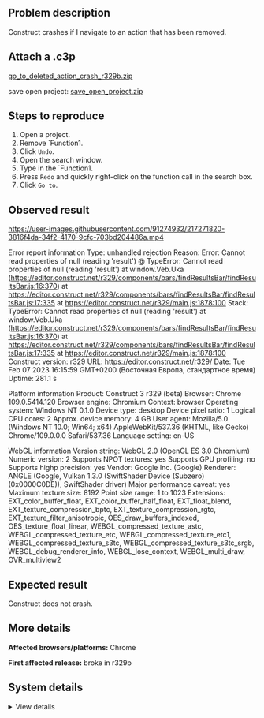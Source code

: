 ## Problem description

Construct crashes if I navigate to an action that has been removed.

## Attach a .c3p

[go_to_deleted_action_crash_r329b.zip](https://github.com/WilsonPercival/WilsonPercival/files/10675950/go_to_deleted_action_crash_r329b.zip)

save open project: [save_open_project.zip](https://github.com/WilsonPercival/WilsonPercival/files/10675954/save_open_project.zip)

## Steps to reproduce

1. Open a project.
2. Remove `Function1.
3. Click `Undo`.
4. Open the search window.
5. Type in the `Function1.
6. Press `Redo` and quickly right-click on the function call in the search box.
7. Click `Go to`.

## Observed result

https://user-images.githubusercontent.com/91274932/217271820-3816f4da-34f2-4170-9cfc-703bd204486a.mp4

Error report information
Type: unhandled rejection
Reason: Error: Cannot read properties of null (reading 'result') @ TypeError: Cannot read properties of null (reading 'result') at window.Veb.Uka (https://editor.construct.net/r329/components/bars/findResultsBar/findResultsBar.js:16:370) at https://editor.construct.net/r329/components/bars/findResultsBar/findResultsBar.js:17:335 at https://editor.construct.net/r329/main.js:1878:100
Stack: TypeError: Cannot read properties of null (reading 'result') at window.Veb.Uka (https://editor.construct.net/r329/components/bars/findResultsBar/findResultsBar.js:16:370) at https://editor.construct.net/r329/components/bars/findResultsBar/findResultsBar.js:17:335 at https://editor.construct.net/r329/main.js:1878:100
Construct version: r329
URL: https://editor.construct.net/r329/
Date: Tue Feb 07 2023 16:15:59 GMT+0200 (Восточная Европа, стандартное время)
Uptime: 281.1 s

Platform information
Product: Construct 3 r329 (beta)
Browser: Chrome 109.0.5414.120
Browser engine: Chromium
Context: browser
Operating system: Windows NT 0.1.0
Device type: desktop
Device pixel ratio: 1
Logical CPU cores: 2
Approx. device memory: 4 GB
User agent: Mozilla/5.0 (Windows NT 10.0; Win64; x64) AppleWebKit/537.36 (KHTML, like Gecko) Chrome/109.0.0.0 Safari/537.36
Language setting: en-US

WebGL information
Version string: WebGL 2.0 (OpenGL ES 3.0 Chromium)
Numeric version: 2
Supports NPOT textures: yes
Supports GPU profiling: no
Supports highp precision: yes
Vendor: Google Inc. (Google)
Renderer: ANGLE (Google, Vulkan 1.3.0 (SwiftShader Device (Subzero) (0x0000C0DE)), SwiftShader driver)
Major performance caveat: yes
Maximum texture size: 8192
Point size range: 1 to 1023
Extensions: EXT_color_buffer_float, EXT_color_buffer_half_float, EXT_float_blend, EXT_texture_compression_bptc, EXT_texture_compression_rgtc, EXT_texture_filter_anisotropic, OES_draw_buffers_indexed, OES_texture_float_linear, WEBGL_compressed_texture_astc, WEBGL_compressed_texture_etc, WEBGL_compressed_texture_etc1, WEBGL_compressed_texture_s3tc, WEBGL_compressed_texture_s3tc_srgb, WEBGL_debug_renderer_info, WEBGL_lose_context, WEBGL_multi_draw, OVR_multiview2

## Expected result

Construct does not crash.

## More details



**Affected browsers/platforms:** Chrome

**First affected release:** broke in r329b

## System details

<details><summary>View details</summary>

Platform information
Product: Construct 3 r329 (beta)
Browser: Chrome 109.0.5414.120
Browser engine: Chromium
Context: browser
Operating system: Windows NT 0.1.0
Device type: desktop
Device pixel ratio: 1
Logical CPU cores: 2
Approx. device memory: 4 GB
User agent: Mozilla/5.0 (Windows NT 10.0; Win64; x64) AppleWebKit/537.36 (KHTML, like Gecko) Chrome/109.0.0.0 Safari/537.36
Language setting: en-US

Local storage
Storage quota (approx): 59 gb
Storage usage (approx): 164 mb (0.3%)
Persistant storage: No

Browser support notes
This list contains missing features that are not required, but could improve performance or user experience if supported.

UI effects are disabled in settings.
WebGL indicates a major performance caveat. It is probably using software rendering.
WebGL information
Version string: WebGL 2.0 (OpenGL ES 3.0 Chromium)
Numeric version: 2
Supports NPOT textures: yes
Supports GPU profiling: no
Supports highp precision: yes
Vendor: Google Inc. (Google)
Renderer: ANGLE (Google, Vulkan 1.3.0 (SwiftShader Device (Subzero) (0x0000C0DE)), SwiftShader driver)
Major performance caveat: yes
Maximum texture size: 8192
Point size range: 1 to 1023
Extensions:

EXT_color_buffer_float
EXT_color_buffer_half_float
EXT_float_blend
EXT_texture_compression_bptc
EXT_texture_compression_rgtc
EXT_texture_filter_anisotropic
OES_draw_buffers_indexed
OES_texture_float_linear
WEBGL_compressed_texture_astc
WEBGL_compressed_texture_etc
WEBGL_compressed_texture_etc1
WEBGL_compressed_texture_s3tc
WEBGL_compressed_texture_s3tc_srgb
WEBGL_debug_renderer_info
WEBGL_lose_context
WEBGL_multi_draw
OVR_multiview2
Audio information
System sample rate: 48000 Hz
Output channels: 2
Output interpretation: speakers
Supported decode formats:

WebM Opus (audio/webm; codecs=opus)
Ogg Opus (audio/ogg; codecs=opus)
WebM Vorbis (audio/webm; codecs=vorbis)
Ogg Vorbis (audio/ogg; codecs=vorbis)
MPEG-4 AAC (audio/mp4; codecs=mp4a.40.5)
MP3 (audio/mpeg)
FLAC (audio/flac)
PCM WAV (audio/wav; codecs=1)
Supported encode formats:

WebM Opus (audio/webm; codecs=opus)
Video information
Supported decode formats:

WebM AV1 (video/webm; codecs=av01.0.00M.08)
MP4 AV1 (video/mp4; codecs=av01.0.00M.08)
WebM VP9 (video/webm; codecs=vp9)
WebM VP8 (video/webm; codecs=vp8)
Ogg Theora (video/ogg; codecs=theora)
H.264 (video/mp4; codecs=avc1.42E01E)
Supported encode formats:

WebM VP9 (video/webm; codecs=vp9)
WebM VP8 (video/webm; codecs=vp8)

</details>
